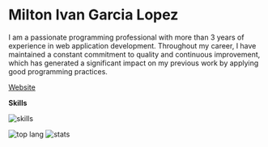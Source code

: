 # Milton Ivan Garcia Lopez

I am a passionate programming professional with more than 3 years of experience in web application development. Throughout my career, I have maintained a constant commitment to quality and continuous improvement, which has generated a significant impact on my previous work by applying good programming practices.

[Website](https://www.whil.online/)

**Skills**

![skills](https://ivangarcia.vercel.app/skillscover.svg?raw=true)

<img src="https://github-readme-stats.vercel.app/api/top-langs/?username=ivanglpz&layout=compact" alt="top lang"/>

<img src="https://github-readme-stats.vercel.app/api?username=ivanglpz" alt="stats" />
